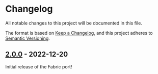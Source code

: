 # Changelog

All notable changes to this project will be documented in this file.

The format is based on [Keep a Changelog],
and this project adheres to [Semantic Versioning].

## [2.0.0] - 2022-12-20

Initial release of the Fabric port!

<!-- Links -->
[keep a changelog]: https://keepachangelog.com/en/1.0.0/
[semantic versioning]: https://semver.org/spec/v2.0.0.html

<!-- Versions -->
[2.0.0]: https://github.com/AlmostReliable/summoningrituals/releases/tag/v1.19-fabric-2.0.0
